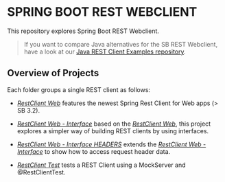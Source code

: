 # SPRING BOOT REST WEBCLIENT
This repository explores Spring Boot REST Webclient.

> If you want to compare Java alternatives for the SB REST Webclient, have a look at our [Java REST Client Examples repository](https://github.com/gabrielcostasilva/java-rest-client.git).

## Overview of Projects
Each folder groups a single REST client as follows:

- [_RestClient Web_](./restclient-web/) features the newest Spring Rest Client for Web apps (> SB 3.2).

- [_RestClient Web - Interface_](./restclient-web-interface/) based on the [_RestClient Web_](./restclient-web/), this project explores a simpler way of building REST clients by using interfaces.

- [_RestClient Web - Interface HEADERS_](./restclient-web-interface-headers) extends the [_RestClient Web - Interface_](./restclient-web-interface/) to show how to access request header data.

- [_RestClient Test_](./rest-client-test/) tests a REST Client using a MockServer and @RestClientTest. 